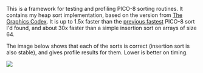 This is a framework for testing and profiling PICO-8 sorting routines. It contains my heap sort
implementation, based on the version from [The Graphics Codex](htts://graphicscodex.com). It is
up to 1.5x faster than the [previous fastest](http://www.lexaloffle.com/bbs/?tid=2477) PICO-8
sort I'd found, and about 30x faster than a simple insertion sort on arrays of size 64.

The image below shows that each of the sorts is correct (insertion sort is also stable), and
gives profile results for them. Lower is better on timing.

![](results.png)
